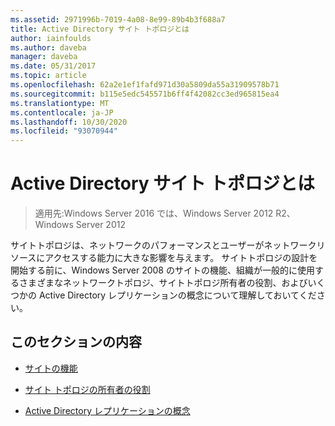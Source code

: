 ```yaml
---
ms.assetid: 2971996b-7019-4a08-8e99-89b4b3f688a7
title: Active Directory サイト トポロジとは
author: iainfoulds
ms.author: daveba
manager: daveba
ms.date: 05/31/2017
ms.topic: article
ms.openlocfilehash: 62a2e1ef1fafd971d30a5809da55a31909578b71
ms.sourcegitcommit: b115e5edc545571b6ff4f42082cc3ed965815ea4
ms.translationtype: MT
ms.contentlocale: ja-JP
ms.lasthandoff: 10/30/2020
ms.locfileid: "93070944"
---
```

# <a name="understanding-active-directory-site-topology"></a>Active Directory サイト トポロジとは

>適用先:Windows Server 2016 では、Windows Server 2012 R2、Windows Server 2012

サイトトポロジは、ネットワークのパフォーマンスとユーザーがネットワークリソースにアクセスする能力に大きな影響を与えます。 サイトトポロジの設計を開始する前に、Windows Server 2008 のサイトの機能、組織が一般的に使用するさまざまなネットワークトポロジ、サイトトポロジ所有者の役割、およびいくつかの Active Directory レプリケーションの概念について理解しておいてください。

## <a name="in-this-section"></a>このセクションの内容

-   [サイトの機能](../../ad-ds/plan/Site-Functions.md)

-   [サイト トポロジの所有者の役割](../../ad-ds/plan/Site-Topology-Owner-Role.md)

-   [Active Directory レプリケーションの概念](../../ad-ds/get-started/replication/Active-Directory-Replication-Concepts.md)




